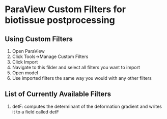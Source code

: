 # ParaView Custom Filters for biotissue postprocessing

## Using Custom Filters

1. Open ParaView
2. Click Tools->Manage Custom Filters
3. Click Import
4. Navigate to this filder and select all filters you want to import
5. Open model
6. Use imported filters the same way you would with any other filters



## List of Currently Available Filters

1. detF: computes the determinant of the deformation gradient and writes it to a field called detF
